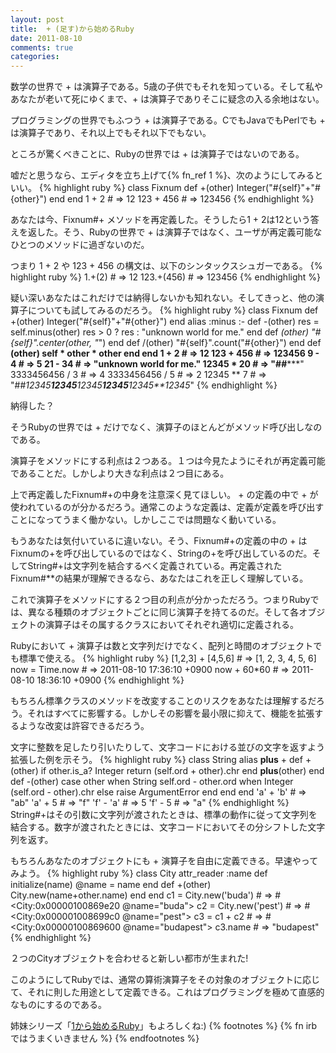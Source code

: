 ```yaml
---
layout: post
title:  + (足す)から始めるRuby
date: 2011-08-10
comments: true
categories:
---
```


数学の世界で + は演算子である。5歳の子供でもそれを知っている。そして私やあなたが老いて死にゆくまで、+ は演算子でありそこに疑念の入る余地はない。

プログラミングの世界でもふつう + は演算子である。CでもJavaでもPerlでも + は演算子であり、それ以上でもそれ以下でもない。

ところが驚くべきことに、Rubyの世界では + は演算子ではないのである。

嘘だと思うなら、エディタを立ち上げて{% fn_ref 1 %}、次のようにしてみるといい。
{% highlight ruby %}
class Fixnum
  def +(other)
    Integer("#{self}"+"#{other}")
  end
end
1 + 2 # => 12
123 + 456 # => 123456
{% endhighlight %}

あなたは今、Fixnum#+ メソッドを再定義した。そうしたら1 + 2は12という答えを返した。そう、Rubyの世界で + は演算子ではなく、ユーザが再定義可能なひとつのメソッドに過ぎないのだ。

つまり 1 + 2 や 123 + 456 の構文は、以下のシンタックスシュガーである。
{% highlight ruby %}
1.+(2) # => 12
123.+(456) # => 123456
{% endhighlight %}

疑い深いあなたはこれだけでは納得しないかも知れない。そしてきっと、他の演算子についても試してみるのだろう。
{% highlight ruby %}
class Fixnum
  def +(other)
    Integer("#{self}"+"#{other}")
  end
  alias :minus :-
  def -(other)
    res = self.minus(other)
    res > 0 ? res : "unknown world for me."
  end
  def *(other)
    "#{self}".center(other, "*")
  end
  def /(other)
    "#{self}".count("#{other}")
  end
  def **(other)
    self * other * other
  end
end
1 + 2 # => 12
123 + 456 # => 123456
9 - 4 # => 5
21 - 34 # => "unknown world for me."
12345 * 20 # => "******##*******"
3333456456 / 3 # => 4
3333456456 / 5 # => 2
12345 ** 7 # => "##*12345**12345**12345**12345**12345**12345*"
{% endhighlight %}

納得した？

そうRubyの世界では + だけでなく、演算子のほとんどがメソッド呼び出しなのである。

演算子をメソッドにする利点は２つある。１つは今見たようにそれが再定義可能であることだ。しかしより大きな利点は２つ目にある。

上で再定義したFixnum#+の中身を注意深く見てほしい。 + の定義の中で + が使われているのが分かるだろう。通常このような定義は、定義が定義を呼び出すことになってうまく働かない。しかしここでは問題なく動いている。

もうあなたは気付いているに違いない。そう、Fixnum#+の定義の中の + はFixnumの+を呼び出しているのではなく、Stringの+を呼び出しているのだ。そしてString#+は文字列を結合するべく定義されている。再定義されたFixnum#**の結果が理解できるなら、あなたはこれを正しく理解している。

これで演算子をメソッドにする２つ目の利点が分かっただろう。つまりRubyでは、異なる種類のオブジェクトごとに同じ演算子を持てるのだ。そして各オブジェクトの演算子はその属するクラスにおいてそれぞれ適切に定義される。

Rubyにおいて + 演算子は数と文字列だけでなく、配列と時間のオブジェクトでも標準で使える。
{% highlight ruby %}
[1,2,3] + [4,5,6] # => [1, 2, 3, 4, 5, 6]
now = Time.now # => 2011-08-10 17:36:10 +0900
now + 60*60 # => 2011-08-10 18:36:10 +0900
{% endhighlight %}

もちろん標準クラスのメソッドを改変することのリスクをあなたは理解するだろう。それはすべてに影響する。しかしその影響を最小限に抑えて、機能を拡張するような改変は許容できるだろう。

文字に整数を足したり引いたりして、文字コードにおける並びの文字を返すよう拡張した例を示そう。
{% highlight ruby %}
class String
  alias __plus__ +
  def +(other)
    if other.is_a? Integer
      return (self.ord + other).chr
    end
    __plus__(other)
  end
  def -(other)
    case other
    when String
      self.ord - other.ord
    when Integer
      (self.ord - other).chr
    else
      raise ArgumentError
    end
  end
end
'a' + 'b' # => "ab"
'a' + 5 # => "f"
'f' - 'a' # => 5
'f' - 5 # => "a"
{% endhighlight %}
String#+はその引数に文字列が渡されたときは、標準の動作に従って文字列を結合する。数字が渡されたときには、文字コードにおいてその分シフトした文字列を返す。

もちろんあなたのオブジェクトにも + 演算子を自由に定義できる。早速やってみよう。
{% highlight ruby %}
class City
  attr_reader :name
  def initialize(name)
    @name = name
  end
  def +(other)
    City.new(name+other.name)
  end
end
c1 = City.new('buda') # => #<City:0x00000100869e20 @name="buda">
c2 = City.new('pest') # => #<City:0x000001008699c0 @name="pest">
c3 = c1 + c2 # => #<City:0x00000100869600 @name="budapest">
c3.name # => "budapest"
{% endhighlight %}

２つのCityオブジェクトを合わせると新しい都市が生まれた!

このようにしてRubyでは、通常の算術演算子をその対象のオブジェクトに応じて、それに則した用途として定義できる。これはプログラミングを極めて直感的なものにするのである。

姉妹シリーズ「[1から始めるRuby](/2011/07/27/1-Ruby/)」もよろしくね:)
{% footnotes %}
   {% fn irbではうまくいきません %}
{% endfootnotes %}
